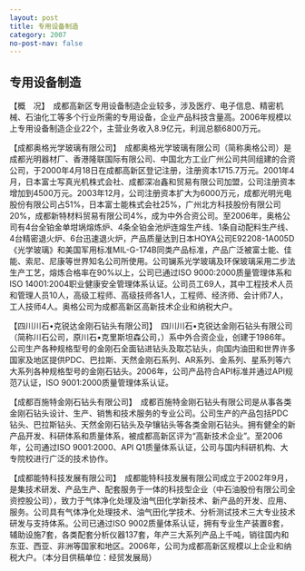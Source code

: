 ```yaml
---
layout: post
title: 专用设备制造
category: 2007
no-post-nav: false
---
```


## 专用设备制造

【概　况】　成都高新区专用设备制造企业较多，涉及医疗、电子信息、精密机械、石油化工等多个行业所需的专用设备，企业产品科技含量高。2006年规模以上专用设备制造企业22个，主营业务收入8.9亿元，利润总额6800万元。

【成都奥格光学玻璃有限公司】　成都奥格光学玻璃有限公司（简称奥格公司）是成都光明器材厂、香港隆联国际有限公司、中国北方工业广州公司共同组建的合资公司，于2000年4月18日在成都高新区登记注册，注册资本1715.7万元。2001年4月，日本富士写真光机株式会社、成都深冶鑫和贸易有限公司加盟，公司注册资本增加到4500万元。2003年12月，公司注册资本扩大为6000万元，成都光明光电股份有限公司占51%，日本富士能株式会社25%，广州北方科技股份有限公司20%，成都新特材料贸易有限公司4%，成为中外合资公司。至2006年，奥格公司有4台全铂金单坩埚熔炼炉、4条全铂金池炉连熔生产线、1条自动配料生产线、4台精密退火炉、6台迅速退火炉，产品质量达到日本HOYA公司E92208-1A005D《光学玻璃》和美国军用标准MIL-G-174B同类产品标准，产品广泛被富士能、佳能、索尼、尼康等世界知名公司所使用。公司镧系光学玻璃及环保玻璃采用二步法生产工艺，熔炼合格率在90%以上，公司已通过ISO 9000∶2000质量管理体系和ISO 14001∶2004职业健康安全管理体系认证。公司员工69人，其中工程技术人员和管理人员10人，高级工程师、高级技师各1人，工程师、经济师、会计师7人，工人技师4人。奥格公司为成都高新区高新技术企业和纳税大户。

【四川川石•克锐达金刚石钻头有限公司】　四川川石•克锐达金刚石钻头有限公司（简称川石公司，原川石•克里斯坦森公司，）系中外合资企业，创建于1986年。公司生产各种规格型号的金刚石全面钻进钻头及取芯钻头，向国内油田和世界许多国家及地区提供PDC、巴拉斯、天然金刚石系列、AR系列、金系列、星系列等六大系列各种规格型号的金刚石钻头。2006年，公司产品符合API标准并通过API规范7认证，ISO 9001∶2000质量管理体系认证。

【成都百施特金刚石钻头有限公司】　成都百施特金刚石钻头有限公司是从事各类金刚石钻头设计、生产、销售和技术服务的专业公司。公司生产的产品包括PDC钻头、巴拉斯钻头、天然金刚石钻头及孕镶钻头等各类金刚石钻头。拥有健全的新产品开发、科研体系和质量体系，被成都高新区评为“高新技术企业”。至2006年，公司通过ISO 9001∶2000、API Q1质量体系认证，公司与国内科研机构、大专院校进行广泛的技术协作。

【成都能特科技发展有限公司】　成都能特科技发展有限公司成立于2002年9月，是集技术研发、产品生产、配套服务于一体的科技型企业（中石油股份有限公司全资控股公司），致力于气体净化处理及油气田化学新技术、新产品的开发、应用、服务。公司具有气体净化处理技术、油气田化学技术、分析测试技术三大专业技术研发与支持体系。公司已通过ISO 9002质量体系认证，拥有专业生产装置8套，辅助设施7套，各类配套分析仪器137套，年产三大系列产品上千吨，销往国内和东亚、西亚、非洲等国家和地区。2006年，公司为成都高新区规模以上企业和纳税大户。（本分目供稿单位：经贸发展局）
